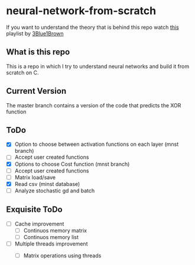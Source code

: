 # neural-network-from-scratch
If you want to understand the theory that is behind this repo watch [this](https://www.youtube.com/watch?v=aircAruvnKk&list=PLZHQObOWTQDNU6R1_67000Dx_ZCJB-3pi "this") playlist by [3Blue1Brown](https://www.youtube.com/c/3blue1brown "3Blue1Brown")

##  What is this repo
This is a repo in which I try to understand neural networks and build it from scratch on C. 

## Current Version
The master branch contains a version of the code that predicts the XOR function

## ToDo
- [x] Option to choose between activation functions on each layer (mnst branch)
- [ ] Accept user created functions
- [x] Options to choose Cost function (mnst branch)
- [ ] Accept user created functions
- [ ] Matrix load/save 
- [x] Read csv (minst database)
- [ ] Analyze stochastic gd and batch

## Exquisite ToDo
- [ ] Cache improvement
  - [ ] Continuos memory matrix
  - [ ] Continuos memory list

- [ ] Multiple threads improvement
  - [ ] Matrix operations using threads

